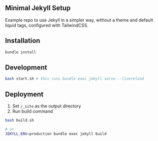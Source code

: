 ## Minimal Jekyll Setup

Example repo to use Jekyll in a simpler way, without a theme and default liquid tags, configured with TailwindCSS.

## Installation

```bash
bundle install
```

## Development

```bash
bash start.sh # this runs bundle exec jekyll serve --livereload
```

## Deployment

1. Set `/_site` as the output directory
2. Run build command

```bash
bash build.sh

# or
JEKYLL_ENV=production bundle exec jekyll build
```
